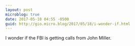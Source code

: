 ```yaml
---
layout: post
microblog: true
date: 2017-05-18 04:55 -0500
guid: http://gio.micro.blog/2017/05/18/i-wonder-if.html
---
```

I wonder if the FBI is getting calls from John Miller.
